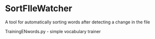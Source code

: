 # SortFIleWatcher
A tool for automatically sorting words after detecting a change in the file

TrainingENwords.py - simple vocabulary trainer
